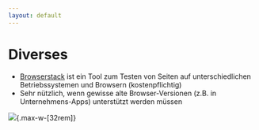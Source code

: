 ```yaml
---
layout: default
---
```


# Diverses <SubHeading text="Browserstack"/>

<div class="grid grid-cols-12 gap-6">

<div class="col-span-12">

- [Browserstack](https://www.browserstack.com/) ist ein Tool zum Testen von Seiten auf unterschiedlichen Betriebssystemen und Browsern (kostenpflichtig)
- Sehr nützlich, wenn gewisse alte Browser-Versionen (z.B. in Unternehmens-Apps) unterstützt werden müssen

![](/images/browserstack.png){.max-w-[32rem]}

</div>

</div>

<PageNumber/>

